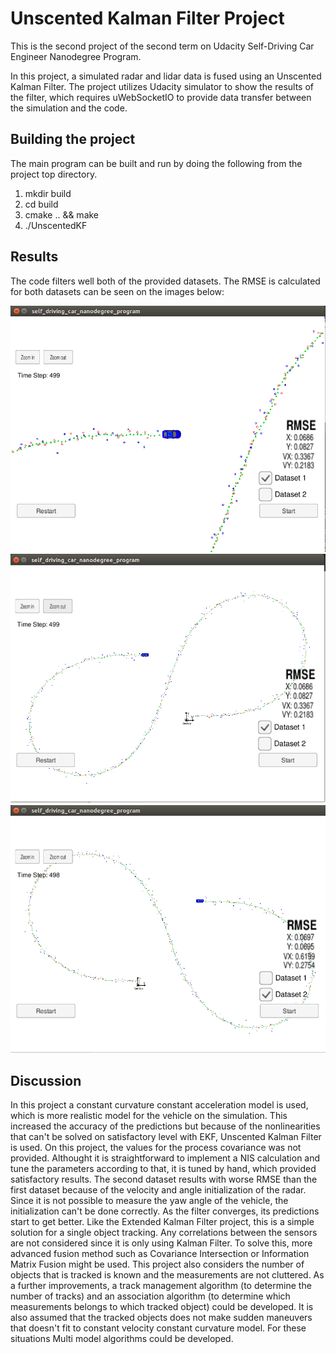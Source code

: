 # Unscented Kalman Filter Project
This is the second project of the second term on Udacity Self-Driving Car Engineer Nanodegree Program.

In this project, a simulated radar and lidar data is fused using an Unscented Kalman Filter. The project utilizes Udacity simulator to show the results of the filter, which requires uWebSocketIO to provide data transfer between the simulation and the code.

[//]: # (Image References)

[image1]: ./docs/close_data1.png "Dataset 1 results"
[image2]: ./docs/data1_all.png "Complete path of Dataset 1"
[image3]: ./docs/data2_all.png "Complete path of Dataset 2"

## Building the project
The main program can be built and run by doing the following from the project top directory.

1. mkdir build
2. cd build
3. cmake .. && make
4. ./UnscentedKF

## Results
The code filters well both of the provided datasets. The RMSE is calculated for both datasets can be seen on the images below:

![alt text][image1]
![alt text][image2]
![alt text][image3]

## Discussion
In this project a constant curvature constant acceleration model is used, which is more realistic model for the vehicle on the simulation. This increased the accuracy of the predictions but because of the nonlinearities that can't be solved on satisfactory level with EKF, Unscented Kalman Filter is used. On this project, the values for the process covariance was not provided. Althought it is straightforward to implement a NIS calculation and tune the parameters according to that, it is tuned by hand, which provided satisfactory results.
The second dataset results with worse RMSE than the first dataset because of the velocity and angle initialization of the radar. Since it is not possible to measure the yaw angle of the vehicle, the initialization can't be done correctly. As the filter converges, its predictions start to get better.
Like the Extended Kalman Filter project, this is a simple solution for a single object tracking. Any correlations between the sensors are not considered since it is only using Kalman Filter. To solve this, more advanced fusion method such as Covariance Intersection or Information Matrix Fusion might be used. This project also considers the number of objects that is tracked is known and the measurements are not cluttered. As a further improvements, a track management algorithm (to determine the number of tracks) and an association algorithm (to determine which measurements belongs to which tracked object) could be developed. It is also assumed that the tracked objects does not make sudden maneuvers that doesn't fit to constant velocity constant curvature model. For these situations Multi model algorithms could be developed. 